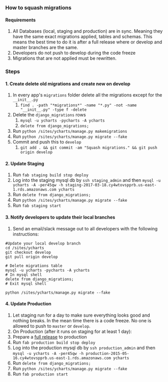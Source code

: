 ### How to squash migrations

#### Requirements
1. All Databases (local, staging and production) are in sync. Meaning they have the same exact migrations applied, tables and schemas. This means the best time to do it is after a full release where or develop and master branches are the same.
1. Developers do not push to develop during the code freeze
1. Migrations that are not applied must be rewritten.

### Steps

#### 1. Create delete old migrations and create new on develop
1. In every app's `migrations` folder delete all the migrations except for the `__init__.py` 
    1. ```find . -path "*migrations*" -name "*.py" -not -name "__init__.py" -type f -delete```
1. Delete the `django_migrations` rows
    1. ```mysql -u ycharts -pycharts -A ycharts```
    1. ```delete from django_migrations;```
1. Run `python /sites/ycharts/manage.py makemigrations`
1. Run `python /sites/ycharts/manage.py migrate --fake`
1. Commit and push this to `develop`
    1. ```git add . && git commit -am "Squash migrations." && git push origin develop```

#### 2. Update Staging
  1. Run `fab staging build stop deploy`
  1. Log into the staging mysql db by `ssh staging_admin` and then `mysql -u ycharts -A -per45qw -h staging-2017-03-18.cy4wtovspprb.us-east-1.rds.amazonaws.com ycharts`
  1. Run `delete from django_migrations;`
  1. Run `python /sites/ycharts/manage.py migrate --fake`
  1. Run `fab staging start`

#### 3. Notify developers to update their local branches
1. Send an email/slack message out to all developers with the following instructions:
```
#Update your local develop branch
cd /sites/ycharts
git checkout develop
git pull origin develop

# Delete migrations table
mysql -u ycharts -pycharts -A ycharts
# In mysql shell
delete from django_migrations;
# Exit mysql shell

python /sites/ycharts/manage.py migrate --fake
```
#### 4. Update Production
1. Let staging run for a day to make sure everything looks good and nothing breaks. In the mean time there is a code freeze. No one is allowed to push to `master` or `develop`.
1. On Production (after it runs on staging for at least 1 day):
  1. Prepare a [full release](https://github.com/ycharts/ycharts/wiki/Deployment-Procedures#prepare-release-to-production) to production
  1. Run `fab production build stop deploy`
  1. Log into the production mysql db by `ssh production_admin` and then `mysql -u ycharts -A -per45qw -h production-2015-05-16.cy4wtovspprb.us-east-1.rds.amazonaws.com ycharts`
  1. Run `delete from django_migrations;`
  1. Run `python /sites/ycharts/manage.py migrate --fake`
  1. Run `fab production start`
